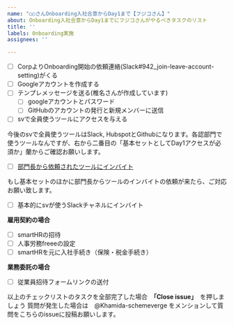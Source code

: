 ```yaml
---
name: "○○さんOnboarding入社合意からDay1まで【フジコさん】"
about: Onboarding入社合意からDay1までにフジコさんがやるべきタスクのリスト
title: ''
labels: Onboarding実施
assignees: ''

---
```


- [ ] CorpよりOnboarding開始の依頼連絡(Slack#942_join-leave-account-setting)がくる
- [ ] Googleアカウントを作成する
- [ ] テンプレメッセージを送る(椎名さんが作成しています)
    - [ ] googleアカウントとパスワード
    - [ ] GitHubのアカウントの発行と新規メンバーに送信
- [ ] svで全員使うツールにアクセスを与える

今後のsvで全員使うツールはSlack, HubspotとGithubになります。各認部門で使うツールなんですが、右から二番目の「基本セットとしてDay1アクセスが必須か」蘭からご確認お願いします。

- [ ] [部門長から依頼されたツールにインバイト](https://docs.google.com/spreadsheets/d/14HujPUTcXi6i06-aShQcqanV2YQ9fnaOEs09Edm2er8/edit#gid=0)

もし基本セットのほかに部門長からツールのインバイトの依頼が来たら、ご対応お願い致します。

- [ ] 基本的にsvが使うSlackチャネルにインバイト 

**雇用契約の場合**

- [ ] smartHRの招待
- [ ] 人事労務freeeの設定
- [ ] smartHRを元に入社手続き（保険・税金手続き）

**業務委託の場合**

- [ ] 従業員招待フォームリンクの送付

以上のチェックリストのタスクを全部完了した場合　**「Close issue」**　を押しましょう
質問が発生した場合は　@Khamida-schemeverge をメンションして質問をこちらのissueに投稿お願いします。
